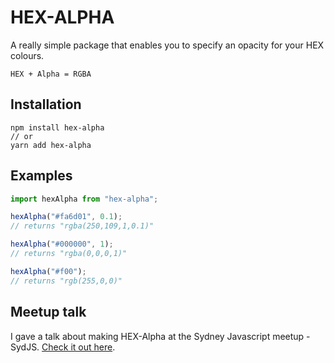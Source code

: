 # HEX-ALPHA

A really simple package that enables you to specify an opacity for your HEX colours.

```
HEX + Alpha = RGBA
```

## Installation

```
npm install hex-alpha
// or
yarn add hex-alpha
```

## Examples

```javascript
import hexAlpha from "hex-alpha";

hexAlpha("#fa6d01", 0.1);
// returns "rgba(250,109,1,0.1)"

hexAlpha("#000000", 1);
// returns "rgba(0,0,0,1)"

hexAlpha("#f00");
// returns "rgb(255,0,0)"
```

## Meetup talk

I gave a talk about making HEX-Alpha at the Sydney Javascript meetup - SydJS. [Check it out here](https://www.youtube.com/watch?v=OQbF8Mx4iso).

